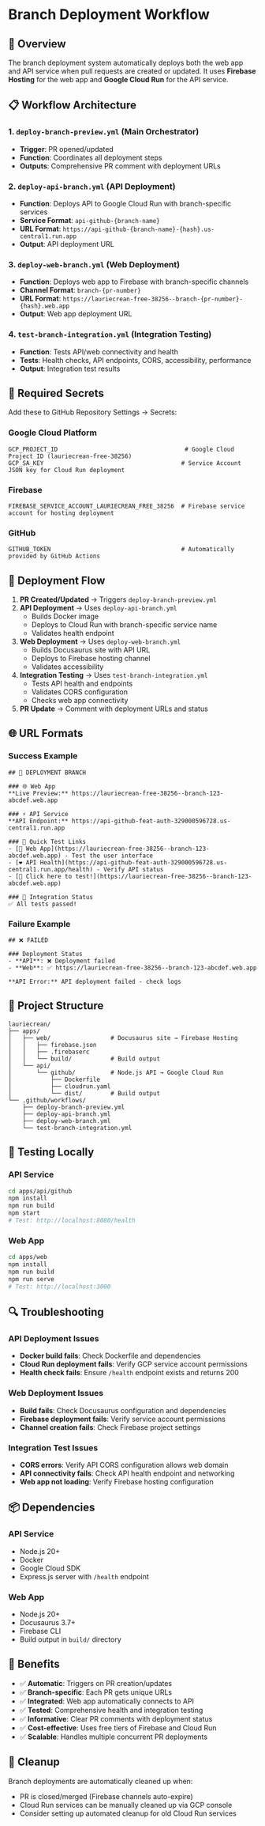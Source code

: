 # Branch Deployment Workflow

## 🚀 Overview

The branch deployment system automatically deploys both the web app and API service when pull requests are created or updated. It uses **Firebase Hosting** for the web app and **Google Cloud Run** for the API service.

## 📋 Workflow Architecture

### 1. `deploy-branch-preview.yml` (Main Orchestrator)
- **Trigger**: PR opened/updated
- **Function**: Coordinates all deployment steps
- **Outputs**: Comprehensive PR comment with deployment URLs

### 2. `deploy-api-branch.yml` (API Deployment)
- **Function**: Deploys API to Google Cloud Run with branch-specific services
- **Service Format**: `api-github-{branch-name}`
- **URL Format**: `https://api-github-{branch-name}-{hash}.us-central1.run.app`
- **Output**: API deployment URL

### 3. `deploy-web-branch.yml` (Web Deployment)
- **Function**: Deploys web app to Firebase with branch-specific channels
- **Channel Format**: `branch-{pr-number}`
- **URL Format**: `https://lauriecrean-free-38256--branch-{pr-number}-{hash}.web.app`
- **Output**: Web app deployment URL

### 4. `test-branch-integration.yml` (Integration Testing)
- **Function**: Tests API/web connectivity and health
- **Tests**: Health checks, API endpoints, CORS, accessibility, performance
- **Output**: Integration test results

## 🔧 Required Secrets

Add these to GitHub Repository Settings → Secrets:

### Google Cloud Platform
```
GCP_PROJECT_ID                                    # Google Cloud Project ID (lauriecrean-free-38256)
GCP_SA_KEY                                       # Service Account JSON key for Cloud Run deployment
```

### Firebase
```
FIREBASE_SERVICE_ACCOUNT_LAURIECREAN_FREE_38256  # Firebase service account for hosting deployment
```

### GitHub
```
GITHUB_TOKEN                                     # Automatically provided by GitHub Actions
```

## 🎯 Deployment Flow

1. **PR Created/Updated** → Triggers `deploy-branch-preview.yml`
2. **API Deployment** → Uses `deploy-api-branch.yml`
   - Builds Docker image
   - Deploys to Cloud Run with branch-specific service name
   - Validates health endpoint
3. **Web Deployment** → Uses `deploy-web-branch.yml`
   - Builds Docusaurus site with API URL
   - Deploys to Firebase hosting channel
   - Validates accessibility
4. **Integration Testing** → Uses `test-branch-integration.yml`
   - Tests API health and endpoints
   - Validates CORS configuration
   - Checks web app connectivity
5. **PR Update** → Comment with deployment URLs and status

## 🌐 URL Formats

### Success Example
```
## 🚀 DEPLOYMENT BRANCH

### 🌐 Web App
**Live Preview:** https://lauriecrean-free-38256--branch-123-abcdef.web.app

### ⚡ API Service
**API Endpoint:** https://api-github-feat-auth-329000596728.us-central1.run.app

### 🧪 Quick Test Links
- [📱 Web App](https://lauriecrean-free-38256--branch-123-abcdef.web.app) - Test the user interface
- [❤️ API Health](https://api-github-feat-auth-329000596728.us-central1.run.app/health) - Verify API status
- [🔗 Click here to test!](https://lauriecrean-free-38256--branch-123-abcdef.web.app)

### 🔄 Integration Status
✅ All tests passed!
```

### Failure Example
```
## ❌ FAILED

### Deployment Status
- **API**: ❌ Deployment failed
- **Web**: ✅ https://lauriecrean-free-38256--branch-123-abcdef.web.app

**API Error:** API deployment failed - check logs
```

## 🔄 Project Structure

```
lauriecrean/
├── apps/
│   ├── web/                 # Docusaurus site → Firebase Hosting
│   │   ├── firebase.json
│   │   ├── .firebaserc
│   │   └── build/           # Build output
│   └── api/
│       └── github/          # Node.js API → Google Cloud Run
│           ├── Dockerfile
│           ├── cloudrun.yaml
│           └── dist/        # Build output
└── .github/workflows/
    ├── deploy-branch-preview.yml
    ├── deploy-api-branch.yml
    ├── deploy-web-branch.yml
    └── test-branch-integration.yml
```

## 🧪 Testing Locally

### API Service
```bash
cd apps/api/github
npm install
npm run build
npm start
# Test: http://localhost:8080/health
```

### Web App
```bash
cd apps/web
npm install
npm run build
npm run serve
# Test: http://localhost:3000
```

## 🔍 Troubleshooting

### API Deployment Issues
- **Docker build fails**: Check Dockerfile and dependencies
- **Cloud Run deployment fails**: Verify GCP service account permissions
- **Health check fails**: Ensure `/health` endpoint exists and returns 200

### Web Deployment Issues
- **Build fails**: Check Docusaurus configuration and dependencies
- **Firebase deployment fails**: Verify service account permissions
- **Channel creation fails**: Check Firebase project settings

### Integration Test Issues
- **CORS errors**: Verify API CORS configuration allows web domain
- **API connectivity fails**: Check API health endpoint and networking
- **Web app not loading**: Verify Firebase hosting configuration

## 📦 Dependencies

### API Service
- Node.js 20+
- Docker
- Google Cloud SDK
- Express.js server with `/health` endpoint

### Web App
- Node.js 20+
- Docusaurus 3.7+
- Firebase CLI
- Build output in `build/` directory

## 🌟 Benefits

- ✅ **Automatic**: Triggers on PR creation/updates
- ✅ **Branch-specific**: Each PR gets unique URLs
- ✅ **Integrated**: Web app automatically connects to API
- ✅ **Tested**: Comprehensive health and integration testing
- ✅ **Informative**: Clear PR comments with deployment status
- ✅ **Cost-effective**: Uses free tiers of Firebase and Cloud Run
- ✅ **Scalable**: Handles multiple concurrent PR deployments

## 🔄 Cleanup

Branch deployments are automatically cleaned up when:
- PR is closed/merged (Firebase channels auto-expire)
- Cloud Run services can be manually cleaned up via GCP console
- Consider setting up automated cleanup for old Cloud Run services 